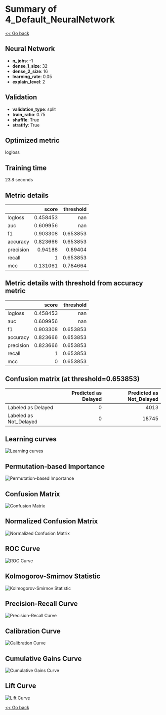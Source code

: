 # Summary of 4_Default_NeuralNetwork

[<< Go back](../README.md)


## Neural Network
- **n_jobs**: -1
- **dense_1_size**: 32
- **dense_2_size**: 16
- **learning_rate**: 0.05
- **explain_level**: 2

## Validation
 - **validation_type**: split
 - **train_ratio**: 0.75
 - **shuffle**: True
 - **stratify**: True

## Optimized metric
logloss

## Training time

23.8 seconds

## Metric details
|           |    score |   threshold |
|:----------|---------:|------------:|
| logloss   | 0.458453 |  nan        |
| auc       | 0.609956 |  nan        |
| f1        | 0.903308 |    0.653853 |
| accuracy  | 0.823666 |    0.653853 |
| precision | 0.94188  |    0.89404  |
| recall    | 1        |    0.653853 |
| mcc       | 0.131061 |    0.784664 |


## Metric details with threshold from accuracy metric
|           |    score |   threshold |
|:----------|---------:|------------:|
| logloss   | 0.458453 |  nan        |
| auc       | 0.609956 |  nan        |
| f1        | 0.903308 |    0.653853 |
| accuracy  | 0.823666 |    0.653853 |
| precision | 0.823666 |    0.653853 |
| recall    | 1        |    0.653853 |
| mcc       | 0        |    0.653853 |


## Confusion matrix (at threshold=0.653853)
|                        |   Predicted as Delayed |   Predicted as Not_Delayed |
|:-----------------------|-----------------------:|---------------------------:|
| Labeled as Delayed     |                      0 |                       4013 |
| Labeled as Not_Delayed |                      0 |                      18745 |

## Learning curves
![Learning curves](learning_curves.png)

## Permutation-based Importance
![Permutation-based Importance](permutation_importance.png)
## Confusion Matrix

![Confusion Matrix](confusion_matrix.png)


## Normalized Confusion Matrix

![Normalized Confusion Matrix](confusion_matrix_normalized.png)


## ROC Curve

![ROC Curve](roc_curve.png)


## Kolmogorov-Smirnov Statistic

![Kolmogorov-Smirnov Statistic](ks_statistic.png)


## Precision-Recall Curve

![Precision-Recall Curve](precision_recall_curve.png)


## Calibration Curve

![Calibration Curve](calibration_curve_curve.png)


## Cumulative Gains Curve

![Cumulative Gains Curve](cumulative_gains_curve.png)


## Lift Curve

![Lift Curve](lift_curve.png)



[<< Go back](../README.md)
